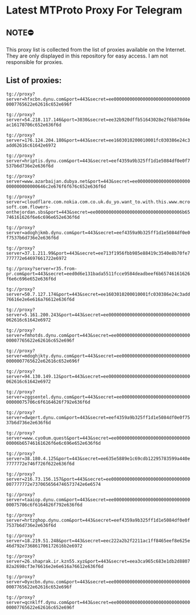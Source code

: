 # Latest MTProto Proxy For Telegram

## NOTE⛔

This proxy list is collected from the list of proxies available on the Internet. They are only displayed in this repository for easy access. I am not responsible for proxies.

## List of proxies:

`tg://proxy?server=hfxcbn.dynu.com&port=443&secret=ee000000000000000000000000000000007765622e62616c652e696f`

`tg://proxy?server=54.218.117.146&port=3030&secret=ee32b920dffb51643028e2f6b878d4eac16170706c652e636f6d`

`tg://proxy?server=176.124.204.180&port=443&secret=ee1603010200010001fc030386e24c3add62616c61642e6972`

`tg://proxy?server=hriptis.dynu.com&port=443&secret=eef4359a9b325ff1d1e5084df0e0f7537b6d736e2e636f6d`

`tg://proxy?server=www.azarbaijan.dubya.net&port=443&secret=ee00000000000000000000000000000000646c2e676f6f676c652e636f6d`

`tg://proxy?server=cloudflare.com.nokia.com.co.uk.du_yo.want_to.with.this.www.mcrosoft.com.flowers-onthejordan.sbs&port=443&secret=ee000000000000000000000000000000006b65746161626f6e6c696e652e636f6d`

`tg://proxy?server=adoghjkmb.dynu.com&port=443&secret=eef4359a9b325ff1d1e5084df0e0f7537b6d736e2e636f6d`

`tg://proxy?server=37.1.211.99&port=443&secret=ee713f1956fbb985e88419c3540e8b70fe7777772e64697661722e6972`

`tg://proxy?server=r35.from-pr.com&port=443&secret=eed0d6e131bada5511fcce9584deadbeef6b65746161626f6e6c696e652e636f6d`

`tg://proxy?server=50.7.127.174&port=443&secret=ee1603010200010001fc030386e24c3add76616e2e6e616a76612e636f6d`

`tg://proxy?server=5.161.200.243&port=443&secret=ee0000000000000000000000000000000062616c61642e6972`

`tg://proxy?server=fmhotds.dynu.com&port=443&secret=ee000000000000000000000000000000007765622e62616c652e696f`

`tg://proxy?server=mdoghjkty.dynu.com&port=443&secret=ee000000000000000000000000000000007765622e62616c652e696f`

`tg://proxy?server=94.130.149.12&port=443&secret=ee0000000000000000000000000000000062616c61642e6972`

`tg://proxy?server=zggsentel.dynu.com&port=443&secret=ee0000000000000000000000000000000075706c6f6164626f792e636f6d`

`tg://proxy?server=dwqert.dynu.com&port=443&secret=eef4359a9b325ff1d1e5084df0e0f7537b6d736e2e636f6d`

`tg://proxy?server=www.cyo0um.quest&port=443&secret=ee000000000000000000000000000000006b65746161626f6e6c696e652e636f6d`

`tg://proxy?server=38.180.4.125&port=443&secret=ee635e5889e1c69cdb12295783599a440e7777772e746f726f622e636f6d`

`tg://proxy?server=216.73.156.157&port=443&secret=ee000000000000000000000000000000007777772e7370656564746573742e6e6574`

`tg://proxy?server=taaiop.dynu.com&port=443&secret=ee0000000000000000000000000000000075706c6f6164626f792e636f6d`

`tg://proxy?server=hrtzghop.dynu.com&port=443&secret=eef4359a9b325ff1d1e5084df0e0f7537b6d736e2e636f6d`

`tg://proxy?server=18.219.51.248&port=443&secret=eec222a2b2f2211ac1ff8465eef8e625e46d792e736861706172616b2e6972`

`tg://proxy?server=26.shaprak.ir.kzn55.xyz&port=443&secret=eea3ca965c683e1db2d880782a2698cf3e76616e2e6e616a76612e636f6d`

`tg://proxy?server=0yxcbn.dynu.com&port=443&secret=ee000000000000000000000000000000007765622e62616c652e696f`

`tg://proxy?server=qcnklff.dynu.com&port=443&secret=ee000000000000000000000000000000007765622e62616c652e696f`

